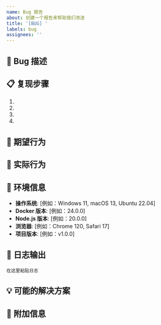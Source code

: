 ```yaml
---
name: Bug 报告
about: 创建一个报告来帮助我们改进
title: '[BUG] '
labels: bug
assignees: ''
---
```


## 🐛 Bug 描述

<!-- 清晰简洁地描述这个 bug -->

## 📋 复现步骤

1. 
2. 
3. 
4. 

## 🎯 期望行为

<!-- 描述你期望发生什么 -->

## 📸 实际行为

<!-- 描述实际发生了什么，可以附上截图 -->

## 🔧 环境信息

- **操作系统**: [例如：Windows 11, macOS 13, Ubuntu 22.04]
- **Docker 版本**: [例如：24.0.0]
- **Node.js 版本**: [例如：20.0.0]
- **浏览器**: [例如：Chrome 120, Safari 17]
- **项目版本**: [例如：v1.0.0]

## 📝 日志输出

<!-- 如果有相关的错误日志，请粘贴在这里 -->

```
在这里粘贴日志
```

## 💡 可能的解决方案

<!-- 如果你有任何关于如何修复的想法 -->

## 📎 附加信息

<!-- 添加任何其他有关问题的上下文信息 -->

